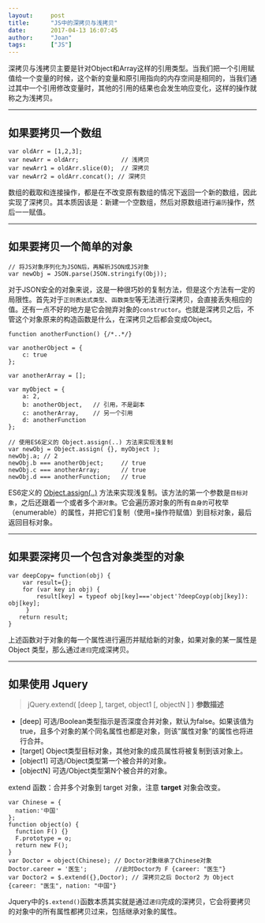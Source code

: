 ```yaml
---
layout:     post
title:      "JS中的深拷贝与浅拷贝"
date:       2017-04-13 16:07:45
author:     "Joan"
tags:		["JS"]
---
```



深拷贝与浅拷贝主要是针对Object和Array这样的引用类型。当我们把一个引用赋值给一个变量的时候，这个新的变量和原引用指向的内存空间是相同的，当我们通过其中一个引用修改变量时，其他的引用的结果也会发生响应变化，这样的操作就称之为浅拷贝。

---

## 如果要拷贝一个**数组**

```
var oldArr = [1,2,3];
var newArr = oldArr;            // 浅拷贝
var newArr1 = oldArr.slice(0);  // 深拷贝
var newArr2 = oldArr.concat(); // 深拷贝
```
数组的截取和连接操作，都是在不改变原有数组的情况下返回一个新的数组，因此实现了深拷贝。其本质因该是：新建一个空数组，然后对原数组进行`遍历`操作，然后一一赋值。

---

## 如果要拷贝一个简单的**对象**

```
// 将JS对象序列化为JSON后，再解析JSON成JS对象
var newObj = JSON.parse(JSON.stringify(Obj));
```
对于JSON安全的对象来说，这是一种很巧妙的复制方法，但是这个方法有一定的局限性。首先对于`正则表达式类型`、`函数类型`等无法进行深拷贝，会直接丢失相应的值。还有一点不好的地方是它会抛弃对象的`constructor`。也就是深拷贝之后，不管这个对象原来的构造函数是什么，在深拷贝之后都会变成Object。

```
function anotherFunction() {/*..*/}

var anotherObject = {
	c: true
};

var anotherArray = [];

var myObject = {
	a: 2,
	b: anotherObject,	// 引用，不是副本
	c: anotherArray,	// 另一个引用
	d: anotherFunction
};

// 使用ES6定义的 Object.assign(..) 方法来实现浅复制
var newObj = Object.assign( {}, myObject );
newObj.a; // 2
newObj.b === anotherObject;		// true
newObj.c === anotherArray;		// true
newObj.d === anotherFunction;	// true

```

ES6定义的 [Object.assign(..)](https://developer.mozilla.org/zh-CN/docs/Web/JavaScript/Reference/Global_Objects/Object/assign) 方法来实现浅复制。该方法的第一个参数是`目标对象`，之后还跟着一个或者多个`源对象`。它会遍历源对象的所有`自身的`可枚举（enumerable）的属性，并把它们复制（使用=操作符赋值）到目标对象，最后返回目标对象。

---

## 如果要深拷贝一个包含对象类型的**对象**

```
var deepCopy= function(obj) { 
    var result={};
    for (var key in obj) {
        result[key] = typeof obj[key]==='object'?deepCoyp(obj[key]): obj[key];
     } 
   return result; 
}
```

上述函数对于对象的每一个属性进行遍历并赋给新的对象，如果对象的某一属性是 Object 类型，那么通过`递归`完成深拷贝。

---

## 如果使用 **Jquery**

> jQuery.extend( [deep ], target, object1 [, objectN ] )
**参数描述**
- [deep] 可选/Boolean类型指示是否深度合并对象，默认为false。如果该值为true，且多个对象的某个同名属性也都是对象，则该”属性对象”的属性也将进行合并。 
- [target] Object类型目标对象，其他对象的成员属性将被复制到该对象上。
- [object1] 可选/Object类型第一个被合并的对象。 
- [objectN] 可选/Object类型第N个被合并的对象。

extend 函数：合并多个对象到 target 对象，注意 **target** 对象会改变。

```
var Chinese = {
  nation:'中国'
};
function object(o) {
  function F() {}
  F.prototype = o;
  return new F();
}
var Doctor = object(Chinese); // Doctor对象继承了Chinese对象
Doctor.career = '医生';        //此时Doctor为 F {career: "医生"}
var Doctor2 = $.extend({},Doctor); // 深拷贝之后 Doctor2 为 Object {career: "医生", nation: "中国"}
```
Jquery中的`$.extend()`函数本质其实就是通过`递归`完成的深拷贝，它会将要拷贝的对象中的所有属性都拷贝过来，包括继承对象的属性。